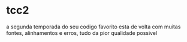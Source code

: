 # tcc2
a segunda temporada do seu codigo favorito esta de volta com muitas fontes, alinhamentos e erros, tudo da pior qualidade possivel
